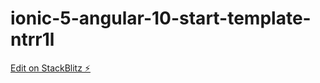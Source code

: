 # ionic-5-angular-10-start-template-ntrr1l

[Edit on StackBlitz ⚡️](https://stackblitz.com/edit/ionic-5-angular-10-start-template-ntrr1l)